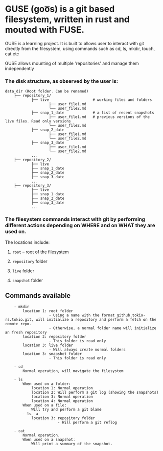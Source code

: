 # GUSE (goo͞s) is a git based filesystem, written in rust and mouted with FUSE.

GUSE is a learning project. It is built to allows user to interact with git directly from the filesystem, using commands such as cd, ls, mkdir, touch, cat etc

GUSE allows mounting of multiple 'repositories' and manage them independently
### The disk structure, as observed by the user is:
``` text
data_dir (Root folder. Can be renamed)
    ├── repository_1/
            ├── live                    # working files and folders
                    ├── user_file1.md
                    └── user_file2.md
            ├── snap_1_date             # a list of recent snapshots
                    ├── user_file1.md   # previous versions of the live files. Read only versions
                    └── user_file2.md
            ├── snap_2_date
                    ├── user_file1.md
                    └── user_file2.md
            ├── snap_3_date
                    ├── user_file1.md
                    └── user_file2.md
            ...
    ├── repository_2/
            ├── live
            ├── snap_1_date
            ├── snap_2_date
            ├── snap_3_date
            ...
    ├── repository_3/
            ├── live
            ├── snap_1_date
            ├── snap_2_date
            ├── snap_3_date
            ...
```

### The filesystem commands interact with git by performing different actions depending on WHERE and on WHAT they are used on.
The locations include:

1. `root` – root of the filesystem

2. `repository` folder

3. `live` folder

4. `snapshot` folder

## Commands available
```
    - mkdir
        location 1: root folder
                    - Using a name with the format github.tokio-rs.tokio.git, will initialize a repository and perform a fetch on the remote repo.
                    - Otherwise, a normal folder name will initialize an fresh repository
        location 2: repository folder
                    - This folder is read only
        location 3: live folder
                    - Will always create normal folders
        location 3: snapshot folder
                    - This folder is read only

    - cd
        Normal operation, will navigate the filesystem

    - ls
        When used on a folder:
            location 1: Normal operation
            location 2: Will perform a git log (showing the snapshots)
            location 3: Normal operation
            location 4: Normal operation
        When used on a file:
            Will try and perform a git blame
        - ls -a
            location 3: repository folder
                        - Will perform a git reflog

    - cat
        Normal operation.
        When used on a snapshot: 
            Will print a summary of the snapshot.
